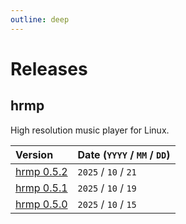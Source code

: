 ```yaml
---
outline: deep
---
```


# Releases

## hrmp

High resolution music player for Linux.

|Version|Date (`YYYY` / `MM` / `DD`) |
|:---|:---|
|[hrmp 0.5.2](./releases/hrmp_0_5_2.md)|`2025` / `10` / `21`|
|[hrmp 0.5.1](./releases/hrmp_0_5_1.md)|`2025` / `10` / `19`|
|[hrmp 0.5.0](./releases/hrmp_0_5_0.md)|`2025` / `10` / `15`|
